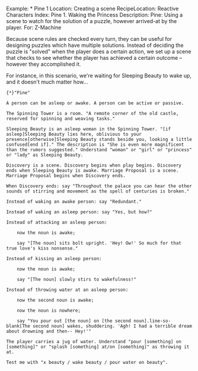 Example: * Pine 1
Location: Creating a scene
RecipeLocation: Reactive Characters
Index: Pine 1. Waking the Princess
Description: Pine: Using a scene to watch for the solution of a puzzle, however arrived-at by the player.
For: Z-Machine

  
Because scene rules are checked every turn, they can be useful for designing puzzles which have multiple solutions. Instead of deciding the puzzle is "solved" when the player does a certain action, we set up a scene that checks to see whether the player has achieved a certain outcome – however they accomplished it.

  
For instance, in this scenario, we're waiting for Sleeping Beauty to wake up, and it doesn't much matter how...

  

``` inform7
{*}"Pine"

A person can be asleep or awake. A person can be active or passive.

The Spinning Tower is a room. "A remote corner of the old castle, reserved for spinning and weaving tasks."

Sleeping Beauty is an asleep woman in the Spinning Tower. "[if asleep]Sleeping Beauty lies here, oblivious to your presence[otherwise]Sleeping Beauty stands beside you, looking a little confused[end if]." The description is "She is even more magnificent than the rumors suggested." Understand "woman" or "girl" or "princess" or "lady" as Sleeping Beauty.

Discovery is a scene. Discovery begins when play begins. Discovery ends when Sleeping Beauty is awake. Marriage Proposal is a scene. Marriage Proposal begins when Discovery ends.

When Discovery ends: say "Throughout the palace you can hear the other sounds of stirring and movement as the spell of centuries is broken."

Instead of waking an awake person: say "Redundant."

Instead of waking an asleep person: say "Yes, but how?"

Instead of attacking an asleep person:

	now the noun is awake;

	say "[The noun] sits bolt upright. 'Hey! Ow!' So much for that true love's kiss nonsense."

Instead of kissing an asleep person:

	now the noun is awake;

	say "[The noun] slowly stirs to wakefulness!"

Instead of throwing water at an asleep person:

	now the second noun is awake;

	now the noun is nowhere;

	say "You pour out [the noun] on [the second noun].line-so-blank[The second noun] wakes, shuddering. 'Agh! I had a terrible dream about drowning and then-- Hey!'"

The player carries a jug of water. Understand "pour [something] on [something]" or "splash [something] at/on [something]" as throwing it at.

Test me with "x beauty / wake beauty / pour water on beauty".
```

